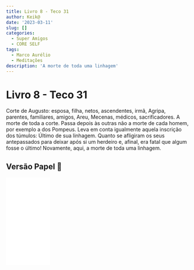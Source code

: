 ```yaml
---
title: Livro 8 - Teco 31
author: Keik@
date: '2023-03-11'
slug: []
categories:
  - Super Amigos
  - CORE SELF
tags:
  - Marco Aurélio
  - Meditações
description: 'A morte de toda uma linhagem'
---
```


# Livro 8 - Teco 31

Corte de Augusto: esposa, filha, netos, ascendentes, irmã, Agripa, parentes, familiares, amigos, Areu, Mecenas, médicos, sacrificadores. A morte de toda a corte. Passa depois às outras não a morte de cada homem, por exemplo a dos Pompeus. Leva em conta igualmente aquela inscrição dos túmulos: Último de sua linhagem. Quanto se afligiram os seus antepassados para deixar após si um herdeiro e, afinal, era fatal que algum fosse o último! Novamente, aqui, a morte de toda uma linhagem.

## Versão Papel :book:
<iframe style="width:120px;height:240px;" marginwidth="0" marginheight="0" scrolling="no" frameborder="0" src="//ws-na.amazon-adsystem.com/widgets/q?ServiceVersion=20070822&OneJS=1&Operation=GetAdHtml&MarketPlace=BR&source=ss&ref=as_ss_li_til&ad_type=product_link&tracking_id=mundodekeika-20&language=pt_BR&marketplace=amazon&region=BR&placement=B092FVY4BB&asins=B092FVY4BB&linkId=37c5ec14221f61f811029aa88b520891&show_border=true&link_opens_in_new_window=true"></iframe>